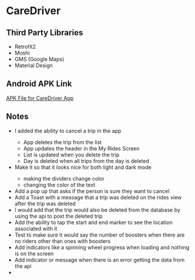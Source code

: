 # CareDriver

<h2>Third Party Libraries</h2>
<ul>
  <li>Retrofit2</li>
  <li>Moshi</li>
  <li>GMS (Google Maps)</li>
  <li>Material Design</li>
</ul>

<h2>Android APK Link</h2>
<a href="https://github.com/deanna-yee/CareDriver/tree/master/app/release"> APK File for CareDriver App</a>

<h2>Notes</h2>
<ul>
  <li>I added the ability to cancel a trip in the app</li>
  <ul>
      <li>App deletes the trip from the list</li>
      <li>App updates the header in the My Rides Screen</li>
      <li>List is updated when you delete the trip</li>
      <li>Day is deleted when all trips from the day is deleted</li>
  </ul>
  <li>Make it so that it looks nice for both light and dark mode</li>
  <ul>
    <li> making the dividers change color</li>
    <li> changing the color of the text</li>
  </ul>
  <li>Add a pop up that asks if the person is sure they want to cancel</li>
  <li>Add a Toast with a message that a trip was deleted on the rides view after the trip was deleted</li>
  <li>I would add that the trip would also be deleted from the database by using the api to post the deleted trip</li>
  <li>Add the ability to tap the start and end marker to see the location associated with it</li>
  <li>Test to make sure it would say the number of boosters when there are no riders other than ones with boosters</li>
  <li>Add indicators like a spinning wheel progress when loading and nothing is on the screen</li>
  <li>Add indicator or message when there is an error getting the data from the api<li>
</ul>

